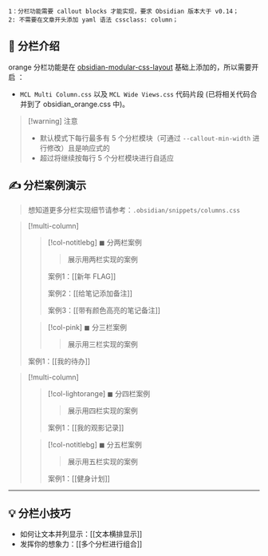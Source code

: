 
```
1：分栏功能需要 callout blocks 才能实现，要求 Obsidian 版本大于 v0.14；
2: 不需要在文章开头添加 yaml 语法 cssclass: column；
```

## 📙 分栏介绍
orange 分栏功能是在 [obsidian-modular-css-layout](https://github.com/efemkay/obsidian-modular-css-layout) 基础上添加的，所以需要开启 ：

- `MCL Multi Column.css` 以及 `MCL Wide Views.css` 代码片段 (已将相关代码合并到了 obsidian_orange.css 中)。


> [!warning] 注意
> - 默认模式下每行最多有 5 个分栏模块（可通过 `--callout-min-width` 进行修改）且是响应式的
>- 超过将继续按每行 5 个分栏模块进行自适应

## ✍  分栏案例演示
> 想知道更多分栏实现细节请参考：`.obsidian/snippets/columns.css`

> [!multi-column]
> 
>> [!col-notitlebg] ◼ 分两栏案例
> > >展示用两栏实现的案例
> > 
> >案例1：[[新年 FLAG]]
> >
> >案例2：[[给笔记添加备注]]
>>
>> 案例3：[[带有颜色高亮的笔记备注]]
>
>> [!col-pink] ◼ 分三栏案例
> >> 展示用三栏实现的案例
>>
> 案例1：[[我的待办]]


> [!multi-column]
> 
>> [!col-lightorange] ◼ 分四栏案例
> > > 展示用四栏实现的案例
> > 
> >案例1：[[我的观影记录]]
>
>> [!col-notitlebg] ◼ 分五栏案例
> >> 展示用五栏实现的案例
> >
>>案例1：[[健身计划]]



<hr>

## 💡  分栏小技巧
- 如何让文本并列显示：[[文本横排显示]]
- 发挥你的想象力：[[多个分栏进行组合]]
